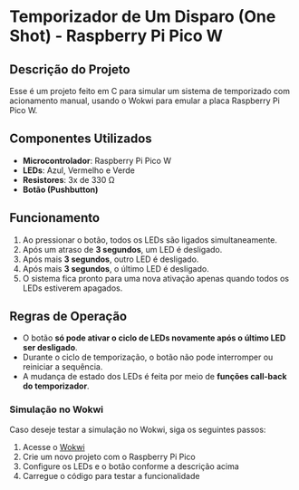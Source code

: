 # Temporizador de Um Disparo (One Shot) - Raspberry Pi Pico W

## Descrição do Projeto

Esse é um projeto feito em C para simular um sistema de temporizado com acionamento manual, usando o Wokwi para emular a placa Raspberry Pi Pico W.

## Componentes Utilizados

- **Microcontrolador**: Raspberry Pi Pico W
- **LEDs**: Azul, Vermelho e Verde
- **Resistores**: 3x de 330 Ω
- **Botão (Pushbutton)**

## Funcionamento

1. Ao pressionar o botão, todos os LEDs são ligados simultaneamente.
2. Após um atraso de **3 segundos**, um LED é desligado.
3. Após mais **3 segundos**, outro LED é desligado.
4. Após mais **3 segundos**, o último LED é desligado.
5. O sistema fica pronto para uma nova ativação apenas quando todos os LEDs estiverem apagados.

## Regras de Operação

- O botão **só pode ativar o ciclo de LEDs novamente após o último LED ser desligado**.
- Durante o ciclo de temporização, o botão não pode interromper ou reiniciar a sequência.
- A mudança de estado dos LEDs é feita por meio de **funções call-back do temporizador**.

### Simulação no Wokwi

Caso deseje testar a simulação no Wokwi, siga os seguintes passos:

1. Acesse o [Wokwi](https://wokwi.com/)
2. Crie um novo projeto com o Raspberry Pi Pico
3. Configure os LEDs e o botão conforme a descrição acima
4. Carregue o código para testar a funcionalidade
